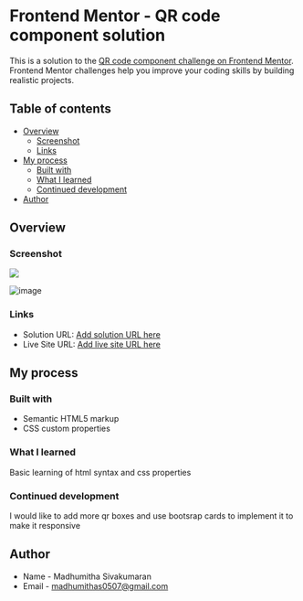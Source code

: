 
# Frontend Mentor - QR code component solution

This is a solution to the [QR code component challenge on Frontend Mentor](https://www.frontendmentor.io/challenges/qr-code-component-iux_sIO_H). Frontend Mentor challenges help you improve your coding skills by building realistic projects.

## Table of contents

- [Overview](#overview)
  - [Screenshot](#screenshot)
  - [Links](#links)
- [My process](#my-process)
  - [Built with](#built-with)
  - [What I learned](#what-i-learned)
  - [Continued development](#continued-development)
- [Author](#author)


## Overview

### Screenshot

![](./screenshot.jpg)

![image](https://user-images.githubusercontent.com/78543555/182235063-cf5576f8-e00e-4c95-aa7c-c165f0829108.png)

### Links

- Solution URL: [Add solution URL here](https://github.com/madhu050700/Qr-code-challenge)
- Live Site URL: [Add live site URL here](https://madhu050700.github.io/Qr-code-challenge/)

## My process

### Built with

- Semantic HTML5 markup
- CSS custom properties

### What I learned

Basic learning of html syntax and css properties

### Continued development
I would like to add more qr boxes and use bootsrap cards to implement it to make it responsive

## Author

- Name - Madhumitha Sivakumaran
- Email - madhumithas0507@gmail.com

